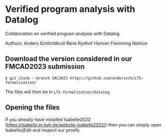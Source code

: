 # Verified program analysis with Datalog
Collaboration on verified program analysis with Datalog.

Authors: 
Anders Schlichtkrull
René Rydhof Hansen
Flemming Nielson

## Download the version considered in our FMCAD2023 submission

```
$ git clone --branch SAC2023 https://github.com/anderssch/LTS-formalization/
```

The files will then be in `LTS-formalization/Datalog`

## Opening the files

If you already have installed Isabelle2022 (https://isabelle.in.tum.de/website-Isabelle2022/) 
then you can simply open Isabelle/jEdit and inspect our proofs.

